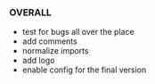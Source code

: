 ### OVERALL
- test for bugs all over the place
- add comments
- normalize imports
- add logo
- enable config for the final version
